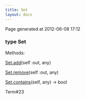 ```yaml
---
title: Set
layout: docs
---
```


<div class="bottom_right_note">Page generated at 2012-06-08 17:12</div>
<h3><span class="minor">type</span> Set</h3>

<p>Methods:</p>
<p><a href="/docs/Set.add.html">Set.add</a>(self :out, any)</p>
<p><a href="/docs/Set.remove.html">Set.remove</a>(self :out, any)</p>
<p><a href="/docs/Set.contains.html">Set.contains</a>(self, any) -> bool</p>

<p><span class="extra_minor">Term#23</span></p>
